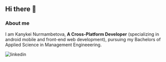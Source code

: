## Hi there 👋


<h3> About me </h3>

<p> I am Kanykei Nurmambetova, <b>A Cross-Platform Developer</b> (specializing in android mobile and front-end web development), pursuing my Bachelors of Applied Science in Management Engineeering. </p>

![linkedin](https://img.shields.io/badge/LinkedIn-000000?style=for-the-badge&logo=LinkedIn&logoColor=#0A66C2)


<!-- ![github](https://img.shields.io/badge/GitHub-000000?style=for-the-badge&logo=GitHub&logoColor=white) -->

<!--
**Kaneake/Kaneake** is a ✨ _special_ ✨ repository because its `README.md` (this file) appears on your GitHub profile.

Here are some ideas to get you started:

- 🔭 I’m currently working on ...
- 🌱 I’m currently learning ...
- 👯 I’m looking to collaborate on ...
- 🤔 I’m looking for help with ...
- 💬 Ask me about ...
- 📫 How to reach me: ...
- 😄 Pronouns: ...
- ⚡ Fun fact: ...
-->
